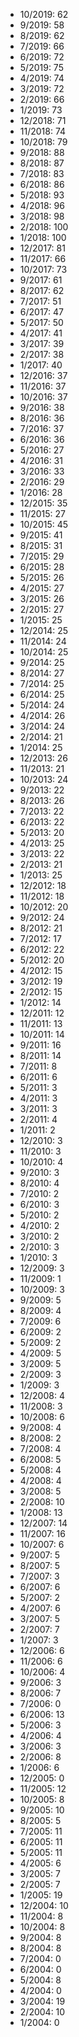 *  10/2019: 62
*  9/2019: 58
*  8/2019: 62
*  7/2019: 66
*  6/2019: 72
*  5/2019: 75
*  4/2019: 74
*  3/2019: 72
*  2/2019: 66
*  1/2019: 73
*  12/2018: 71
*  11/2018: 74
*  10/2018: 79
*  9/2018: 88
*  8/2018: 87
*  7/2018: 83
*  6/2018: 86
*  5/2018: 93
*  4/2018: 96
*  3/2018: 98
*  2/2018: 100
*  1/2018: 100
*  12/2017: 81
*  11/2017: 66
*  10/2017: 73
*  9/2017: 61
*  8/2017: 62
*  7/2017: 51
*  6/2017: 47
*  5/2017: 50
*  4/2017: 41
*  3/2017: 39
*  2/2017: 38
*  1/2017: 40
*  12/2016: 37
*  11/2016: 37
*  10/2016: 37
*  9/2016: 38
*  8/2016: 36
*  7/2016: 37
*  6/2016: 36
*  5/2016: 27
*  4/2016: 31
*  3/2016: 33
*  2/2016: 29
*  1/2016: 28
*  12/2015: 35
*  11/2015: 27
*  10/2015: 45
*  9/2015: 41
*  8/2015: 31
*  7/2015: 29
*  6/2015: 28
*  5/2015: 26
*  4/2015: 27
*  3/2015: 26
*  2/2015: 27
*  1/2015: 25
*  12/2014: 25
*  11/2014: 24
*  10/2014: 25
*  9/2014: 25
*  8/2014: 27
*  7/2014: 25
*  6/2014: 25
*  5/2014: 24
*  4/2014: 26
*  3/2014: 24
*  2/2014: 21
*  1/2014: 25
*  12/2013: 26
*  11/2013: 21
*  10/2013: 24
*  9/2013: 22
*  8/2013: 26
*  7/2013: 22
*  6/2013: 22
*  5/2013: 20
*  4/2013: 25
*  3/2013: 22
*  2/2013: 21
*  1/2013: 25
*  12/2012: 18
*  11/2012: 18
*  10/2012: 20
*  9/2012: 24
*  8/2012: 21
*  7/2012: 17
*  6/2012: 22
*  5/2012: 20
*  4/2012: 15
*  3/2012: 19
*  2/2012: 15
*  1/2012: 14
*  12/2011: 12
*  11/2011: 13
*  10/2011: 14
*  9/2011: 16
*  8/2011: 14
*  7/2011: 8
*  6/2011: 6
*  5/2011: 3
*  4/2011: 3
*  3/2011: 3
*  2/2011: 4
*  1/2011: 2
*  12/2010: 3
*  11/2010: 3
*  10/2010: 4
*  9/2010: 3
*  8/2010: 4
*  7/2010: 2
*  6/2010: 3
*  5/2010: 2
*  4/2010: 2
*  3/2010: 2
*  2/2010: 3
*  1/2010: 3
*  12/2009: 3
*  11/2009: 1
*  10/2009: 3
*  9/2009: 5
*  8/2009: 4
*  7/2009: 6
*  6/2009: 2
*  5/2009: 2
*  4/2009: 5
*  3/2009: 5
*  2/2009: 3
*  1/2009: 3
*  12/2008: 4
*  11/2008: 3
*  10/2008: 6
*  9/2008: 4
*  8/2008: 2
*  7/2008: 4
*  6/2008: 5
*  5/2008: 4
*  4/2008: 4
*  3/2008: 5
*  2/2008: 10
*  1/2008: 13
*  12/2007: 14
*  11/2007: 16
*  10/2007: 6
*  9/2007: 5
*  8/2007: 5
*  7/2007: 3
*  6/2007: 6
*  5/2007: 2
*  4/2007: 6
*  3/2007: 5
*  2/2007: 7
*  1/2007: 3
*  12/2006: 6
*  11/2006: 6
*  10/2006: 4
*  9/2006: 3
*  8/2006: 7
*  7/2006: 0
*  6/2006: 13
*  5/2006: 3
*  4/2006: 4
*  3/2006: 3
*  2/2006: 8
*  1/2006: 6
*  12/2005: 0
*  11/2005: 12
*  10/2005: 8
*  9/2005: 10
*  8/2005: 5
*  7/2005: 11
*  6/2005: 11
*  5/2005: 11
*  4/2005: 6
*  3/2005: 7
*  2/2005: 7
*  1/2005: 19
*  12/2004: 10
*  11/2004: 8
*  10/2004: 8
*  9/2004: 8
*  8/2004: 8
*  7/2004: 0
*  6/2004: 0
*  5/2004: 8
*  4/2004: 0
*  3/2004: 19
*  2/2004: 10
*  1/2004: 0